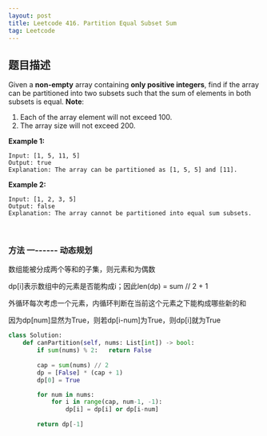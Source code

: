 ```yaml
---
layout: post
title: Leetcode 416. Partition Equal Subset Sum
tag: Leetcode
---
```


## 题目描述
Given a __non-empty__ array containing __only positive integers__, find if the array can be partitioned into two subsets such that the sum of elements in both subsets is equal.
__Note__:
1.  Each of the array element will not exceed 100.
2.  The array size will not exceed 200. 


__Example 1:__
```
Input: [1, 5, 11, 5]
Output: true
Explanation: The array can be partitioned as [1, 5, 5] and [11].
```
__Example 2:__
```
Input: [1, 2, 3, 5]
Output: false
Explanation: The array cannot be partitioned into equal sum subsets.
```

&nbsp;

### 方法 一------ 动态规划
数组能被分成两个等和的子集，则元素和为偶数

dp[i]表示数组中的元素是否能构成i；因此len(dp) = sum // 2 + 1

外循环每次考虑一个元素，内循环判断在当前这个元素之下能构成哪些新的和

因为dp[num]显然为True，则若dp[i-num]为True，则dp[i]就为True

```python
class Solution:
    def canPartition(self, nums: List[int]) -> bool:
        if sum(nums) % 2:   return False
        
        cap = sum(nums) // 2
        dp = [False] * (cap + 1)
        dp[0] = True

        for num in nums:
            for i in range(cap, num-1, -1):
                dp[i] = dp[i] or dp[i-num]
                
        return dp[-1]
```